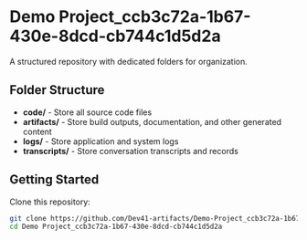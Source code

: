 # Demo Project_ccb3c72a-1b67-430e-8dcd-cb744c1d5d2a
A structured repository with dedicated folders for organization.

## Folder Structure

- **code/** - Store all source code files
- **artifacts/** - Store build outputs, documentation, and other generated content
- **logs/** - Store application and system logs
- **transcripts/** - Store conversation transcripts and records

## Getting Started

Clone this repository:
```bash
git clone https://github.com/Dev41-artifacts/Demo-Project_ccb3c72a-1b67-430e-8dcd-cb744c1d5d2a
cd Demo Project_ccb3c72a-1b67-430e-8dcd-cb744c1d5d2a
```

